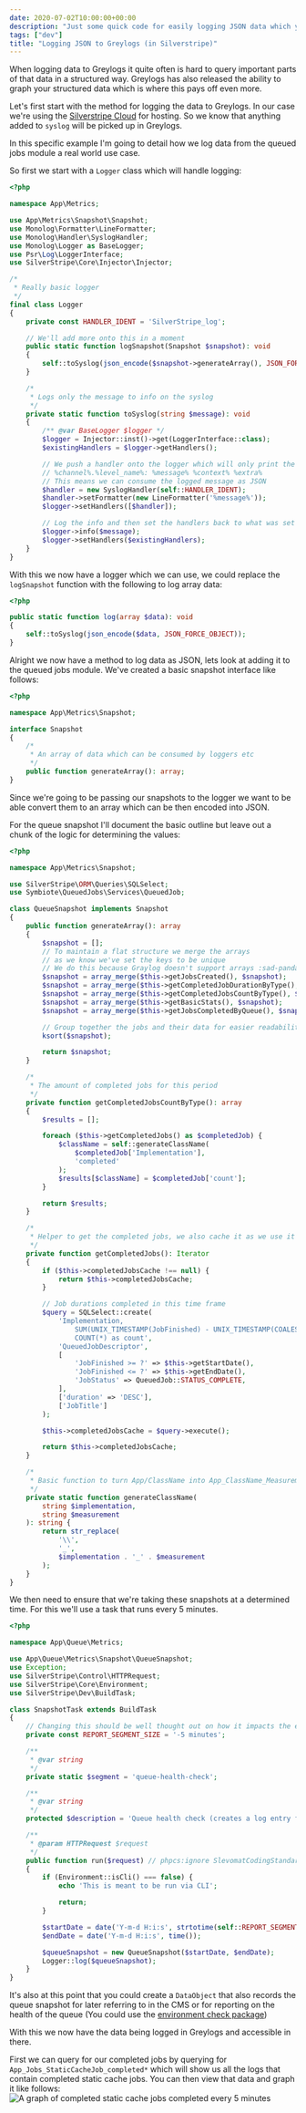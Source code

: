 ```yaml
---
date: 2020-07-02T10:00:00+00:00
description: "Just some quick code for easily logging JSON data which you can then query in Greylogs"
tags: ["dev"]
title: "Logging JSON to Greylogs (in Silverstripe)"
---
```


When logging data to Greylogs it quite often is hard to query important parts of that data in a structured way. Greylogs has also released the ability to graph your structured data which is where this pays off even more.

Let's first start with the method for logging the data to Greylogs. In our case we're using the [Silverstripe Cloud](https://www.silverstripe.com/cloud-hosting) for hosting. So we know that anything added to `syslog` will be picked up in Greylogs.

In this specific example I'm going to detail how we log data from the queued jobs module a real world use case.

So first we start with a `Logger` class which will handle logging:

```php
<?php

namespace App\Metrics;

use App\Metrics\Snapshot\Snapshot;
use Monolog\Formatter\LineFormatter;
use Monolog\Handler\SyslogHandler;
use Monolog\Logger as BaseLogger;
use Psr\Log\LoggerInterface;
use SilverStripe\Core\Injector\Injector;

/*
 * Really basic logger
 */
final class Logger
{
    private const HANDLER_IDENT = 'SilverStripe_log';

    // We'll add more onto this in a moment
    public static function logSnapshot(Snapshot $snapshot): void
    {
        self::toSyslog(json_encode($snapshot->generateArray(), JSON_FORCE_OBJECT));
    }

    /*
     * Logs only the message to info on the syslog
     */
    private static function toSyslog(string $message): void
    {
        /** @var BaseLogger $logger */
        $logger = Injector::inst()->get(LoggerInterface::class);
        $existingHandlers = $logger->getHandlers();

        // We push a handler onto the logger which will only print the message rather than:
        // %channel%.%level_name%: %message% %context% %extra%
        // This means we can consume the logged message as JSON
        $handler = new SyslogHandler(self::HANDLER_IDENT);
        $handler->setFormatter(new LineFormatter('%message%'));
        $logger->setHandlers([$handler]);

        // Log the info and then set the handlers back to what was set previously
        $logger->info($message);
        $logger->setHandlers($existingHandlers);
    }
}
```

With this we now have a logger which we can use, we could replace the `logSnapshot` function with the following to log array data:
```php
<?php

public static function log(array $data): void
{
    self::toSyslog(json_encode($data, JSON_FORCE_OBJECT));
}
```

Alright we now have a method to log data as JSON, lets look at adding it to the queued jobs module. We've created a basic snapshot interface like follows:
```php
<?php

namespace App\Metrics\Snapshot;

interface Snapshot
{
    /*
     * An array of data which can be consumed by loggers etc
     */
    public function generateArray(): array;
}
```

Since we're going to be passing our snapshots to the logger we want to be able convert them to an array which can be then encoded into JSON.

For the queue snapshot I'll document the basic outline but leave out a chunk of the logic for determining the values:

```php
<?php

namespace App\Metrics\Snapshot;

use SilverStripe\ORM\Queries\SQLSelect;
use Symbiote\QueuedJobs\Services\QueuedJob;

class QueueSnapshot implements Snapshot
{
    public function generateArray(): array
    {
        $snapshot = [];
        // To maintain a flat structure we merge the arrays
        // as we know we've set the keys to be unique
        // We do this because Graylog doesn't support arrays :sad-panda:
        $snapshot = array_merge($this->getJobsCreated(), $snapshot);
        $snapshot = array_merge($this->getCompletedJobDurationByType(), $snapshot);
        $snapshot = array_merge($this->getCompletedJobsCountByType(), $snapshot);
        $snapshot = array_merge($this->getBasicStats(), $snapshot);
        $snapshot = array_merge($this->getJobsCompletedByQueue(), $snapshot);

        // Group together the jobs and their data for easier readability
        ksort($snapshot);

        return $snapshot;
    }

    /*
     * The amount of completed jobs for this period
     */
    private function getCompletedJobsCountByType(): array
    {
        $results = [];

        foreach ($this->getCompletedJobs() as $completedJob) {
            $className = self::generateClassName(
                $completedJob['Implementation'],
                'completed'
            );
            $results[$className] = $completedJob['count'];
        }

        return $results;
    }

    /*
     * Helper to get the completed jobs, we also cache it as we use it a few times
     */
    private function getCompletedJobs(): Iterator
    {
        if ($this->completedJobsCache !== null) {
            return $this->completedJobsCache;
        }

        // Job durations completed in this time frame
        $query = SQLSelect::create(
            'Implementation,
                SUM(UNIX_TIMESTAMP(JobFinished) - UNIX_TIMESTAMP(COALESCE(JobRestarted, JobStarted))) as duration,
                COUNT(*) as count',
            'QueuedJobDescriptor',
            [
                'JobFinished >= ?' => $this->getStartDate(),
                'JobFinished <= ?' => $this->getEndDate(),
                'JobStatus' => QueuedJob::STATUS_COMPLETE,
            ],
            ['duration' => 'DESC'],
            ['JobTitle']
        );

        $this->completedJobsCache = $query->execute();

        return $this->completedJobsCache;
    }

    /*
     * Basic function to turn App/ClassName into App_ClassName_Measurement
     */
    private static function generateClassName(
        string $implementation,
        string $measurement
    ): string {
        return str_replace(
            '\\',
            '_',
            $implementation . '_' . $measurement
        );
    }
}
```

We then need to ensure that we're taking these snapshots at a determined time. For this we'll use a task that runs every 5 minutes.

```php
<?php

namespace App\Queue\Metrics;

use App\Queue\Metrics\Snapshot\QueueSnapshot;
use Exception;
use SilverStripe\Control\HTTPRequest;
use SilverStripe\Core\Environment;
use SilverStripe\Dev\BuildTask;

class SnapshotTask extends BuildTask
{
    // Changing this should be well thought out on how it impacts the existing log entries/graphs
    private const REPORT_SEGMENT_SIZE = '-5 minutes';

    /**
     * @var string
     */
    private static $segment = 'queue-health-check';

    /**
     * @var string
     */
    protected $description = 'Queue health check (creates a log entry for the last 5 minutes)';

    /**
     * @param HTTPRequest $request
     */
    public function run($request) // phpcs:ignore SlevomatCodingStandard.TypeHints
    {
        if (Environment::isCli() === false) {
            echo 'This is meant to be run via CLI';

            return;
        }

        $startDate = date('Y-m-d H:i:s', strtotime(self::REPORT_SEGMENT_SIZE));
        $endDate = date('Y-m-d H:i:s', time());

        $queueSnapshot = new QueueSnapshot($startDate, $endDate);
        Logger::log($queueSnapshot);
    }
}
```

It's also at this point that you could create a `DataObject` that also records the queue snapshot for later referring to in the CMS or for reporting on the health of the queue (You could use the [environment check package](https://github.com/silverstripe/silverstripe-environmentcheck))

With this we now have the data being logged in Greylogs and accessible in there.

First we can query for our completed jobs by querying for `App_Jobs_StaticCacheJob_completed*` which will show us all the logs that contain completed static cache jobs. You can then view that data and graph it like follows:
![A graph of completed static cache jobs completed every 5 minutes](/greylogs-silverstripe/greylogs.png)
